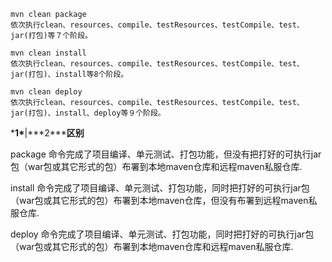 ```
mvn clean package
依次执行clean、resources、compile、testResources、testCompile、test、jar(打包)等７个阶段。
```



```
mvn clean install
依次执行clean、resources、compile、testResources、testCompile、test、jar(打包)、install等8个阶段。
```



```
mvn clean deploy
依次执行clean、resources、compile、testResources、testCompile、test、jar(打包)、install、deploy等９个阶段。
```

***1\***|***2\*****区别**

package 命令完成了项目编译、单元测试、打包功能，但没有把打好的可执行jar包（war包或其它形式的包）布署到本地maven仓库和远程maven私服仓库.

install 命令完成了项目编译、单元测试、打包功能，同时把打好的可执行jar包（war包或其它形式的包）布署到本地maven仓库，但没有布署到远程maven私服仓库.

deploy 命令完成了项目编译、单元测试、打包功能，同时把打好的可执行jar包（war包或其它形式的包）布署到本地maven仓库和远程maven私服仓库.